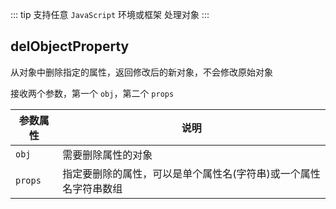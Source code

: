 <script setup>
import { useAddNumInOutlineLabel } from '../../.vitepress/utils/createElement.ts'
useAddNumInOutlineLabel(1)
</script>

::: tip 支持任意 `JavaScript` 环境或框架
处理对象
:::

## delObjectProperty

从对象中删除指定的属性，返回修改后的新对象，不会修改原始对象

<div class="pure-border">

接收两个参数，第一个 `obj`，第二个 `props`

| **参数属性** | **说明**                                                         |
| ------------ | ---------------------------------------------------------------- |
| `obj`        | 需要删除属性的对象                                               |
| `props`      | 指定要删除的属性，可以是单个属性名(字符串)或一个属性名字符串数组 |

</div>
